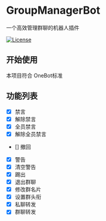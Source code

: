 # GroupManagerBot
一个高效管理群聊的机器人插件

[![License](https://img.shields.io/github/license/Yiwen-Chan/GroupManagerBot.svg)](https://raw.githubusercontent.com/Yiwen-Chan/GroupManagerBot/master/LICENSE)

## 开始使用
本项目符合 OneBot标准

## 功能列表
- [x] 禁言
- [x] 解除禁言
- [x] 全员禁言
- [x] 解除全员禁言
- [] 撤回
- [x] 警告
- [x] 清空警告
- [x] 踢出
- [x] 退出群聊
- [x] 修改群名片
- [x] 设置群头衔
- [x] 私聊转发
- [x] 群聊转发

## 

